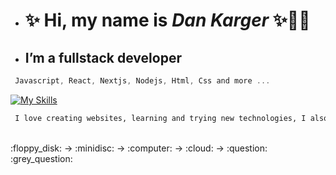 - #  ✨ Hi, my name is  *Dan Karger* ✨:technologist: 
-  ##  I’m a fullstack developer 

```js 
 Javascript, React, Nextjs, Nodejs, Html, Css and more ...

```
[![My Skills](https://skillicons.dev/icons?i=js,react,nextjs,nodejs,html,css,git,docker,mongodb,vim,py )](https://skillicons.dev)

  ```html
   I love creating websites, learning and trying new technologies, I also love music and art.
   ```
 <br/>
 :floppy_disk: -> :minidisc:  -> :computer: -> :cloud: -> :question: :grey_question:
 
<!---
dankarger/dankarger is a ✨ special ✨ repository because its `README.md` (this file) appears on your GitHub profile.
You can click the Preview link to take a look at your changes.
--->
